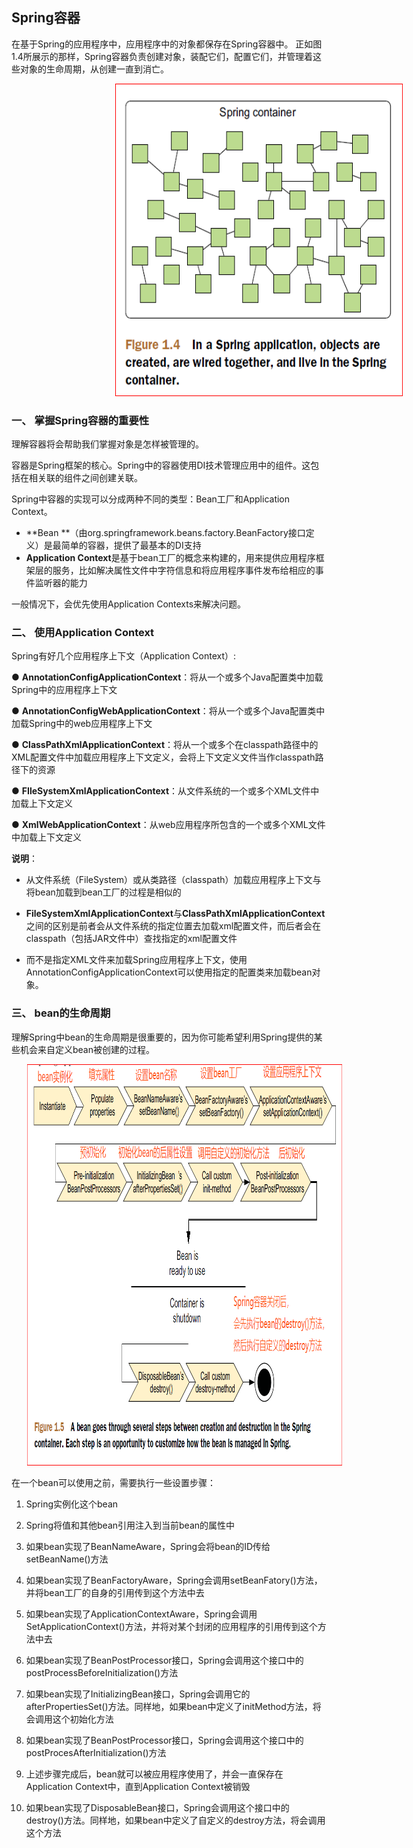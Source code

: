 
## **Spring容器**

在基于Spring的应用程序中，应用程序中的对象都保存在Spring容器中。
正如图1.4所展示的那样，Spring容器负责创建对象，装配它们，配置它们，并管理着这些对象的生命周期，从创建一直到消亡。

<img src="pics/Spring_Container-01.png"  height="500" width="460" style="margin-left: 33%">

### 一、 **掌握Spring容器的重要性**

理解容器将会帮助我们掌握对象是怎样被管理的。

容器是Spring框架的核心。Spring中的容器使用DI技术管理应用中的组件。这包括在相关联的组件之间创建关联。

Spring中容器的实现可以分成两种不同的类型：Bean工厂和Application Context。
- **Bean **（由org.springframework.beans.factory.BeanFactory接口定义）是最简单的容器，提供了最基本的DI支持
- **Application Context**是基于bean工厂的概念来构建的，用来提供应用程序框架层的服务，比如解决属性文件中字符信息和将应用程序事件发布给相应的事件监听器的能力

一般情况下，会优先使用Application Contexts来解决问题。

### 二、 **使用Application Context**

Spring有好几个应用程序上下文（Application Context）:

●  **AnnotationConfigApplicationContext**：将从一个或多个Java配置类中加载Spring中的应用程序上下文

●  **AnnotationConfigWebApplicationContext**：将从一个或多个Java配置类中加载Spring中的web应用程序上下文

●  **ClassPathXmlApplicationContext**：将从一个或多个在classpath路径中的XML配置文件中加载应用程序上下文定义，会将上下文定义文件当作classpath路径下的资源

●  **FIleSystemXmlApplicationContext**：从文件系统的一个或多个XML文件中加载上下文定义

●  **XmlWebApplicationContext**：从web应用程序所包含的一个或多个XML文件中加载上下文定义

**说明**：
- 从文件系统（FileSystem）或从类路径（classpath）加载应用程序上下文与将bean加载到bean工厂的过程是相似的

- **FileSystemXmlApplicationContext**与**ClassPathXmlApplicationContext**之间的区别是前者会从文件系统的指定位置去加载xml配置文件，而后者会在classpath（包括JAR文件中）查找指定的xml配置文件

- 而不是指定XML文件来加载Spring应用程序上下文，使用AnnotationConfigApplicationContext可以使用指定的配置类来加载bean对象。

### 三、 **bean的生命周期**

理解Spring中bean的生命周期是很重要的，因为你可能希望利用Spring提供的某些机会来自定义bean被创建的过程。

<img src="pics/Spring_Container-02.png"  height="642" width="1011" style="margin-left: 5%">

在一个bean可以使用之前，需要执行一些设置步骤：

1. Spring实例化这个bean

2. Spring将值和其他bean引用注入到当前bean的属性中

3. 如果bean实现了BeanNameAware，Spring会将bean的ID传给setBeanName()方法

4. 如果bean实现了BeanFactoryAware，Spring会调用setBeanFatory()方法，并将bean工厂的自身的引用传到这个方法中去

5. 如果bean实现了ApplicationContextAware，Spring会调用
SetApplicationContext()方法，并将对某个封闭的应用程序的引用传到这个方法中去

6. 如果bean实现了BeanPostProcessor接口，Spring会调用这个接口中的postProcessBeforeInitialization()方法

7. 如果bean实现了InitializingBean接口，Spring会调用它的afterPropertiesSet()方法。同样地，如果bean中定义了initMethod方法，将会调用这个初始化方法

8. 如果bean实现了BeanPostProcessor接口，Spring会调用这个接口中的postProcesAfterInitialization()方法

9. 上述步骤完成后，bean就可以被应用程序使用了，并会一直保存在Application Context中，直到Application Context被销毁

10. 如果bean实现了DisposableBean接口，Spring会调用这个接口中的destroy()方法。同样地，如果bean中定义了自定义的destroy方法，将会调用这个方法